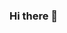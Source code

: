 ### Hi there 👋

<!--
**Neelamkanwar/Neelamkanwar** is a ✨ _special_ ✨ repository because its `README.md` (this file) appears on your GitHub profile.

Here are some ideas to get you started:

- I’m currently working on my skills 
- 🌱 I’m currently learning  excel , SQL, Power Bi 
- 👯 I’m looking to collaborate on ...
- 🤔 I’m looking for help with ...
- 💬 Ask me about ...
- 📫 How to reach me: ...
- 😄 Pronouns: ...
- ⚡ Fun fact: ...
-->
